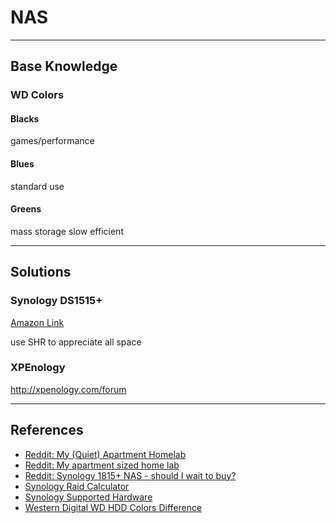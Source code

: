 # NAS

---

## Base Knowledge

### WD Colors

#### Blacks

games/performance

#### Blues

standard use

#### Greens

mass storage
slow
efficient

---

## Solutions

### Synology DS1515+

[Amazon Link](http://www.amazon.com/Synology-Station-Network-Attached-DS1515/dp/B00PTGQJL4/ref=sr_1_1?ie=UTF8&qid=1460958400&sr=8-1&keywords=synology+DS1515)

use SHR to appreciate all space

### XPEnology

<http://xpenology.com/forum>

---

## References

-   [Reddit: My (Quiet) Apartment Homelab](https://www.reddit.com/r/homelab/comments/3kwa35/my_quiet_apartment_homelab/)
-   [Reddit: My apartment sized home lab](https://www.reddit.com/r/homelab/comments/37hwkk/my_apartment_sized_home_lab)
-   [Reddit: Synology 1815+ NAS - should I wait to buy?](https://www.reddit.com/r/homelab/comments/4d1p1p/synology_1815_nas_should_i_wait_to_buy)
-   [Synology Raid Calculator](https://www.synology.com/en-us/support/RAID_calculator)
-   [Synology Supported Hardware](https://www.synology.com/en-us/compatibility)
-   [Western Digital WD HDD Colors Difference](http://blog.usro.net/wd-hdd-colors-difference)
